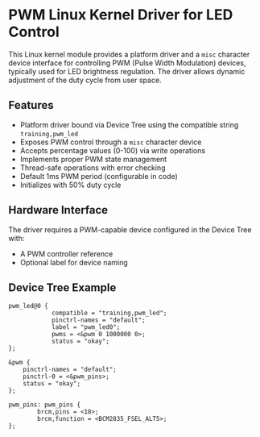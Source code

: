 # PWM Linux Kernel Driver for LED Control

This Linux kernel module provides a platform driver and a `misc` character device interface for controlling PWM (Pulse Width Modulation) devices, typically used for LED brightness regulation. The driver allows dynamic adjustment of the duty cycle from user space.

## Features

- Platform driver bound via Device Tree using the compatible string `training,pwm_led`
- Exposes PWM control through a `misc` character device
- Accepts percentage values (0-100) via write operations
- Implements proper PWM state management
- Thread-safe operations with error checking
- Default 1ms PWM period (configurable in code)
- Initializes with 50% duty cycle

## Hardware Interface

The driver requires a PWM-capable device configured in the Device Tree with:

- A PWM controller reference
- Optional label for device naming

## Device Tree Example

```dts
pwm_led@0 {
			compatible = "training,pwm_led";
			pinctrl-names = "default";
			label = "pwm_led0";
			pwms = <&pwm 0 1000000 0>;
			status = "okay";
};

&pwm {
	pinctrl-names = "default";
	pinctrl-0 = <&pwm_pins>;
	status = "okay";
};

pwm_pins: pwm_pins {
		brcm,pins = <18>;
		brcm,function = <BCM2835_FSEL_ALT5>;
};
```


